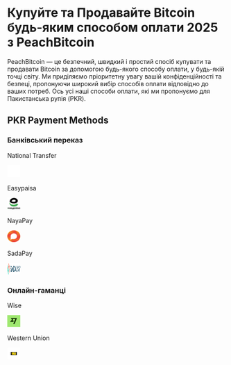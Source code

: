 <body class="payment-methods-page">

# Купуйте та Продавайте Bitcoin будь-яким способом оплати 2025 з PeachBitcoin

PeachBitcoin — це безпечний, швидкий і простий спосіб купувати та продавати Bitcoin за допомогою будь-якого способу оплати, у будь-якій точці світу. Ми приділяємо пріоритетну увагу вашій конфіденційності та безпеці, пропонуючи широкий вибір способів оплати відповідно до ваших потреб. Ось усі наші способи оплати, які ми пропонуємо для Пакистанська рупія (PKR).

## PKR Payment Methods

### Банківський переказ

<div class="payment-grid">
    <div class="payment-grid-item">
        <p>National Transfer</p> 
        <img src="/img/faq/logoimg/blank.png" width="30px" height="27px" alt="Купуйте біткоїн за допомогою national transfer, Продавайте біткоїн за допомогою national transfer">
    </div>
    <div class="payment-grid-item">
        <p>Easypaisa</p> 
        <img src="/img/faq/logoimg/easypaisa.png" width="30px" height="27px" alt="Купуйте біткоїн за допомогою Easypaisa, Продавайте біткоїн за допомогою Easypaisa">
    </div>
    <div class="payment-grid-item">
        <p>NayaPay</p> 
        <img src="/img/faq/logoimg/nayapay.png" width="30px" height="27px" alt="Купуйте біткоїн за допомогою NayaPay, Продавайте біткоїн за допомогою NayaPay">
    </div>
    <div class="payment-grid-item">
        <p>SadaPay</p> 
        <img src="/img/faq/logoimg/sadapay.png" width="30px" height="27px" alt="Купуйте біткоїн за допомогою SadaPay, Продавайте біткоїн за допомогою SadaPay">
    </div>
</div>

### Онлайн-гаманці

<div class="payment-grid">
    <div class="payment-grid-item">
        <p>Wise</p> 
        <img src="/img/faq/logoimg/wise.png" width="30px" height="27px" alt="Купуйте біткоїн за допомогою Wise, Продавайте біткоїн за допомогою Wise">
    </div>
    <div class="payment-grid-item">
        <p>Western Union</p> 
        <img src="/img/faq/logoimg/westernunion.png" width="30px" height="27px" alt="Купуйте біткоїн за допомогою Western Union, Продавайте біткоїн за допомогою Western Union">
    </div>
</div>

</body>
